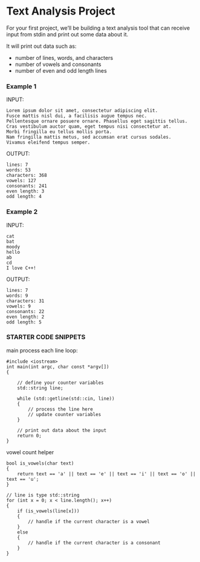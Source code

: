 # Text Analysis Project

For your first project, we’ll be building a text analysis tool that can receive input from stdin and print out some data about it. 

It will print out data such as:
- number of lines, words, and characters
- number of vowels and consonants
- number of even and odd length lines



### Example 1
INPUT:
```
Lorem ipsum dolor sit amet, consectetur adipiscing elit.
Fusce mattis nisl dui, a facilisis augue tempus nec.
Pellentesque ornare posuere ornare. Phasellus eget sagittis tellus.
Cras vestibulum auctor quam, eget tempus nisi consectetur at.
Morbi fringilla eu tellus mollis porta. 
Nam fringilla mattis metus, sed accumsan erat cursus sodales.
Vivamus eleifend tempus semper.
```

OUTPUT: 
```
lines: 7
words: 53
characters: 368
vowels: 127
consonants: 241
even length: 3
odd length: 4
``` 


### Example 2
INPUT: 
```
cat
bat
moody
hello
ab
cd
I love C++!
```

OUTPUT: 
```
lines: 7
words: 9
characters: 31
vowels: 9
consonants: 22
even length: 2
odd length: 5
```


### STARTER CODE SNIPPETS

main process each line loop: 
```
#include <iostream>
int main(int argc, char const *argv[])
{

    // define your counter variables
    std::string line;

    while (std::getline(std::cin, line))
    {
        // process the line here
        // update counter variables
    }

    // print out data about the input
    return 0;
}
```

vowel count helper
```
bool is_vowels(char text)
{
    return text == 'a' || text == 'e' || text == 'i' || text == 'o' || text == 'u';
}
```
```
// line is type std::string
for (int x = 0; x < line.length(); x++)
{
    if (is_vowels(line[x]))
    {
        // handle if the current character is a vowel
    }
    else
    {
        // handle if the current character is a consonant
    }
}
```